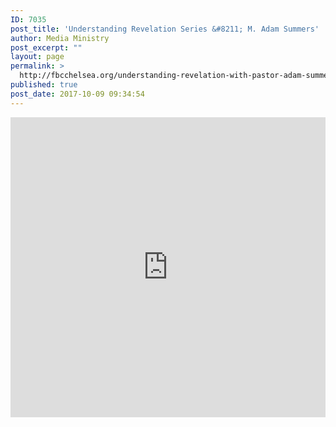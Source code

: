 ```yaml
---
ID: 7035
post_title: 'Understanding Revelation Series &#8211; M. Adam Summers'
author: Media Ministry
post_excerpt: ""
layout: page
permalink: >
  http://fbcchelsea.org/understanding-revelation-with-pastor-adam-summers/
published: true
post_date: 2017-10-09 09:34:54
---
```

<p><iframe src="https://www.youtube.com/embed/videoseries?list=PLVf-FYDdY597EVctgJHh5ai3uYO8CjyzZ" width="100%" height="480" frameborder="0" allowfullscreen="allowfullscreen"></iframe></p>